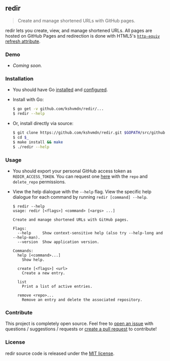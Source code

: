 ## redir

> Create and manage shortened URLs with GitHub pages.

redir lets you create, view, and manage shortened URLs. All pages are hosted on GitHub Pages and redirection is done with HTML5's [`http-equiv` refresh attribute](https://developer.mozilla.org/en/docs/Web/HTML/Element/meta#attr-http-equiv).

### Demo

- _Coming soon._

### Installation

  - You should have Go [installed](https://golang.org/doc/install) and [configured](https://golang.org/doc/install#testing).

  - Install with Go:

    ```sh
    $ go get -v github.com/kshvmdn/redir/...
    $ redir --help
    ```

  - Or, install directly via source:

    ```sh
    $ git clone https://github.com/kshvmdn/redir.git $GOPATH/src/github.com/kshvmdn/redir
    $ cd $_
    $ make install && make
    $ ./redir --help
    ```

### Usage

  - You should export your personal GitHub access token as `REDIR_ACCESS_TOKEN`. You can request one [here](https://github.com/settings/tokens) with the `repo` and `delete_repo` permissions.

  - View the help dialogue with the `--help` flag. View the specific help dialogue for each command by running `redir [command] --help`.

    ```
    $ redir --help
    usage: redir [<flags>] <command> [<args> ...]

    Create and manage shortened URLs with GitHub pages.

    Flags:
      --help     Show context-sensitive help (also try --help-long and --help-man).
      --version  Show application version.

    Commands:
      help [<command>...]
        Show help.

      create [<flags>] <url>
        Create a new entry.

      list
        Print a list of active entries.

      remove <repo>...
        Remove an entry and delete the associated repository.
    ```

### Contribute

This project is completely open source. Feel free to [open an issue](https://github.com/kshvmdn/redir/issues) with questions / suggestions / requests or [create a pull request](https://github.com/kshvmdn/redir/pulls) to contribute!

### License

redir source code is released under the [MIT license](./LICENSE).
